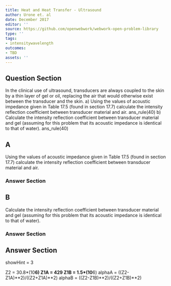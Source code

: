 ```yaml
---
title: Heat and Heat Transfer - Ultrasound
author: Urone et. al
date: December 2017
editor: ''
source: https://github.com/openwebwork/webwork-open-problem-library
type: ''
tags:
- intensitywavelength
outcomes:
- TBD
assets: ''
---
```


## Question Section 

In the clinical use of ultrasound, transducers are always coupled to the skin by a thin
layer of gel or oil, replacing the air that would otherwise exist between the transducer
and the skin. 
a) Using the values of acoustic impedance given in Table 17.5 (found in section 17.7) calculate the intensity reflection coefficient between transducer material and air. 
ans_rule(40) 
b) Calculate the intensity reflection coefficient between transducer material and gel (assuming for this problem that its acoustic impedance is identical to that of water). 
ans_rule(40)

## A
Using the values of acoustic impedance given in Table 17.5 (found in section 17.7) calculate the intensity reflection coefficient between transducer material and air. 
### Answer Section
## B
Calculate the intensity reflection coefficient between transducer material and gel (assuming for this problem that its acoustic impedance is identical to that of water). 
### Answer Section


## Answer Section

showHint = 3

Z2 = 30.8*(10**6)
Z1A = 429
Z1B = 1.5*(10**6)
alphaA = ((Z2-Z1A)**2)/((Z2+Z1A)**2)
alphaB = ((Z2-Z1B)**2)/((Z2+Z1B)**2)